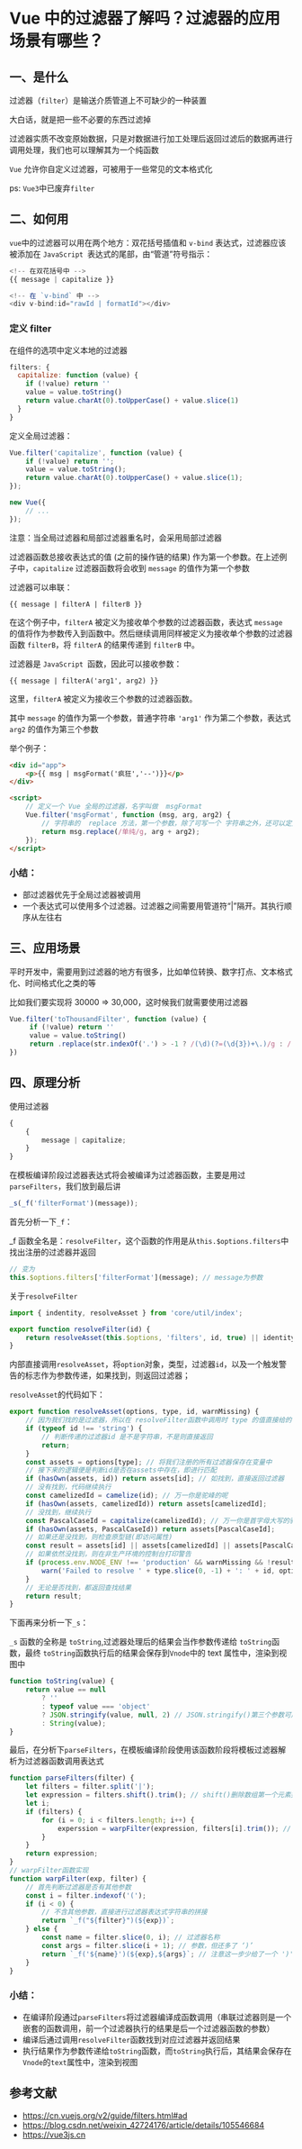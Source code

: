 # Vue 中的过滤器了解吗？过滤器的应用场景有哪些？

## 一、是什么

过滤器（`filter`）是输送介质管道上不可缺少的一种装置

大白话，就是把一些不必要的东西过滤掉

过滤器实质不改变原始数据，只是对数据进行加工处理后返回过滤后的数据再进行调用处理，我们也可以理解其为一个纯函数

`Vue` 允许你自定义过滤器，可被用于一些常见的文本格式化

ps: `Vue3`中已废弃`filter`

## 二、如何用

`vue`中的过滤器可以用在两个地方：双花括号插值和 `v-bind` 表达式，过滤器应该被添加在 `JavaScript `表达式的尾部，由“管道”符号指示：

```js
<!-- 在双花括号中 -->
{{ message | capitalize }}

<!-- 在 `v-bind` 中 -->
<div v-bind:id="rawId | formatId"></div>
```

### 定义 filter

在组件的选项中定义本地的过滤器

```js
filters: {
  capitalize: function (value) {
    if (!value) return ''
    value = value.toString()
    return value.charAt(0).toUpperCase() + value.slice(1)
  }
}
```

定义全局过滤器：

```js
Vue.filter('capitalize', function (value) {
	if (!value) return '';
	value = value.toString();
	return value.charAt(0).toUpperCase() + value.slice(1);
});

new Vue({
	// ...
});
```

注意：当全局过滤器和局部过滤器重名时，会采用局部过滤器

过滤器函数总接收表达式的值 (之前的操作链的结果) 作为第一个参数。在上述例子中，`capitalize` 过滤器函数将会收到 `message` 的值作为第一个参数

过滤器可以串联：

```
{{ message | filterA | filterB }}
```

在这个例子中，`filterA` 被定义为接收单个参数的过滤器函数，表达式 `message` 的值将作为参数传入到函数中。然后继续调用同样被定义为接收单个参数的过滤器函数 `filterB`，将 `filterA` 的结果传递到 `filterB` 中。

过滤器是 `JavaScript `函数，因此可以接收参数：

```
{{ message | filterA('arg1', arg2) }}
```

这里，`filterA` 被定义为接收三个参数的过滤器函数。

其中 `message` 的值作为第一个参数，普通字符串 `'arg1'` 作为第二个参数，表达式 `arg2` 的值作为第三个参数

举个例子：

```html
<div id="app">
	<p>{{ msg | msgFormat('疯狂','--')}}</p>
</div>

<script>
	// 定义一个 Vue 全局的过滤器，名字叫做  msgFormat
	Vue.filter('msgFormat', function (msg, arg, arg2) {
		// 字符串的  replace 方法，第一个参数，除了可写一个 字符串之外，还可以定义一个正则
		return msg.replace(/单纯/g, arg + arg2);
	});
</script>
```

### 小结：

- 部过滤器优先于全局过滤器被调用
- 一个表达式可以使用多个过滤器。过滤器之间需要用管道符“|”隔开。其执行顺序从左往右

## 三、应用场景

平时开发中，需要用到过滤器的地方有很多，比如单位转换、数字打点、文本格式化、时间格式化之类的等

比如我们要实现将 30000 => 30,000，这时候我们就需要使用过滤器

```js
Vue.filter('toThousandFilter', function (value) {
     if (!value) return ''
     value = value.toString()
     return .replace(str.indexOf('.') > -1 ? /(\d)(?=(\d{3})+\.)/g : /(\d)(?=(?:\d{3})+$)/g, '$1,')
})
```

## 四、原理分析

使用过滤器

```js
{
	{
		message | capitalize;
	}
}
```

在模板编译阶段过滤器表达式将会被编译为过滤器函数，主要是用过`parseFilters`，我们放到最后讲

```js
_s(_f('filterFormat')(message));
```

首先分析一下`_f`：

\_f 函数全名是：`resolveFilter`，这个函数的作用是从`this.$options.filters`中找出注册的过滤器并返回

```js
// 变为
this.$options.filters['filterFormat'](message); // message为参数
```

关于`resolveFilter`

```js
import { indentity, resolveAsset } from 'core/util/index';

export function resolveFilter(id) {
	return resolveAsset(this.$options, 'filters', id, true) || identity;
}
```

内部直接调用`resolveAsset`，将`option`对象，类型，过滤器`id`，以及一个触发警告的标志作为参数传递，如果找到，则返回过滤器；

`resolveAsset`的代码如下：

```js
export function resolveAsset(options, type, id, warnMissing) {
	// 因为我们找的是过滤器，所以在 resolveFilter函数中调用时 type 的值直接给的 'filters',实际这个函数还可以拿到其他很多东西
	if (typeof id !== 'string') {
		// 判断传递的过滤器id 是不是字符串，不是则直接返回
		return;
	}
	const assets = options[type]; // 将我们注册的所有过滤器保存在变量中
	// 接下来的逻辑便是判断id是否在assets中存在，即进行匹配
	if (hasOwn(assets, id)) return assets[id]; // 如找到，直接返回过滤器
	// 没有找到，代码继续执行
	const camelizedId = camelize(id); // 万一你是驼峰的呢
	if (hasOwn(assets, camelizedId)) return assets[camelizedId];
	// 没找到，继续执行
	const PascalCaseId = capitalize(camelizedId); // 万一你是首字母大写的驼峰呢
	if (hasOwn(assets, PascalCaseId)) return assets[PascalCaseId];
	// 如果还是没找到，则检查原型链(即访问属性)
	const result = assets[id] || assets[camelizedId] || assets[PascalCaseId];
	// 如果依然没找到，则在非生产环境的控制台打印警告
	if (process.env.NODE_ENV !== 'production' && warnMissing && !result) {
		warn('Failed to resolve ' + type.slice(0, -1) + ': ' + id, options);
	}
	// 无论是否找到，都返回查找结果
	return result;
}
```

下面再来分析一下`_s`：

`_s` 函数的全称是 `toString`,过滤器处理后的结果会当作参数传递给 `toString`函数，最终 `toString`函数执行后的结果会保存到`Vnode`中的 text 属性中，渲染到视图中

```js
function toString(value) {
	return value == null
		? ''
		: typeof value === 'object'
		? JSON.stringify(value, null, 2) // JSON.stringify()第三个参数可用来控制字符串里面的间距
		: String(value);
}
```

最后，在分析下`parseFilters`，在模板编译阶段使用该函数阶段将模板过滤器解析为过滤器函数调用表达式

```js
function parseFilters(filter) {
	let filters = filter.split('|');
	let expression = filters.shift().trim(); // shift()删除数组第一个元素并将其返回，该方法会更改原数组
	let i;
	if (filters) {
		for (i = 0; i < filters.length; i++) {
			experssion = warpFilter(expression, filters[i].trim()); // 这里传进去的expression实际上是管道符号前面的字符串，即过滤器的第一个参数
		}
	}
	return expression;
}
// warpFilter函数实现
function warpFilter(exp, filter) {
	// 首先判断过滤器是否有其他参数
	const i = filter.indexof('(');
	if (i < 0) {
		// 不含其他参数，直接进行过滤器表达式字符串的拼接
		return `_f("${filter}")(${exp})`;
	} else {
		const name = filter.slice(0, i); // 过滤器名称
		const args = filter.slice(i + 1); // 参数，但还多了 ‘)’
		return `_f('${name}')(${exp},${args}`; // 注意这一步少给了一个 ')'
	}
}
```

### 小结：

- 在编译阶段通过`parseFilters`将过滤器编译成函数调用（串联过滤器则是一个嵌套的函数调用，前一个过滤器执行的结果是后一个过滤器函数的参数）
- 编译后通过调用`resolveFilter`函数找到对应过滤器并返回结果
- 执行结果作为参数传递给`toString`函数，而`toString`执行后，其结果会保存在`Vnode`的`text`属性中，渲染到视图

## 参考文献

- https://cn.vuejs.org/v2/guide/filters.html#ad
- https://blog.csdn.net/weixin_42724176/article/details/105546684
- https://vue3js.cn
